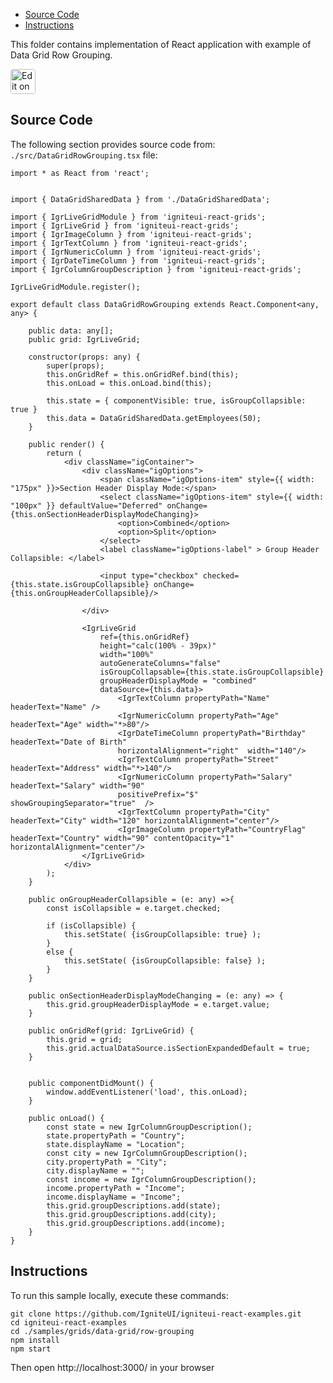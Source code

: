 <!-- NOTE: do not change this file because it will be auto re-generated from template file: -->
<!-- https://github.com/IgniteUI/igniteui-react-examples/tree/master/sample-template-files/ReadMe.md -->

<!-- ## Table of Contents -->
<!-- - [Sample Preview](#Sample-Preview) -->
- [Source Code](#Source-Code)
- [Instructions](#Instructions)

This folder contains implementation of React application with example of Data Grid Row Grouping.
<!-- in the Data Grid component -->
<!-- [Data Grid](https://infragistics.com/Reactsite/components/data-grid.html) -->

<html lang="en" xmlns="http://www.w3.org/1999/xhtml">
    <body>
        <a target="_blank" href="https://codesandbox.io/s/github/IgniteUI/igniteui-react-examples/tree/master/samples/grids/data-grid/row-grouping?fontsize=14&hidenavigation=1&theme=dark&view=preview&file=/src/DataGridRowGrouping.tsx" rel="noopener noreferrer">
            <img height="40px" style="border-radius: 0.25rem" alt="Edit on CodeSandbox" src="https://static.infragistics.com/xplatform/images/sandbox/code.png"/>
        </a>
        <!-- <a target="_blank"
href="https://codesandbox.io/s/github/IgniteUI/igniteui-react-examples/tree/master/samples/maps/geo-map/binding-csv-points?fontsize=14&hidenavigation=1&theme=dark&view=preview">
            <img alt="Edit Sample" src="https://codesandbox.io/static/img/play-codesandbox.svg"/>
        </a> -->
        <!-- <a target="_blank" style="margin-left: 0.5rem"
href="https://codesandbox.io/embed/github/IgniteUI/igniteui-react-examples/tree/master/samples/grids/data-grid/row-grouping?fontsize=14&hidenavigation=1&theme=dark&view=preview&file=/src/DataGridRowGrouping.tsx">
            <img height="40px" style="border-radius: 5px" alt="View on CodeSandbox" src="https://static.infragistics.com/xplatform/images/sandbox/view.png"/>
        </a> -->
        <!-- <a target="_blank"
href="https://codesandbox.io/embed/github/IgniteUI/igniteui-react-examples/tree/master/samples/maps/geo-map/binding-csv-points?fontsize=14&hidenavigation=1&theme=dark&view=preview">
            <img alt="View on CodeSandbox" src="https://static.infragistics.com/xplatform/images/sandbox/view.png"/>
        </a>
https://codesandbox.io/embed/react-treemap-overview-rtb45
https://codesandbox.io/static/img/play-codesandbox.svg
https://codesandbox.io/embed/react-treemap-overview-rtb45?view=browser -->
    </body>
</html>

<!-- ## Sample Preview -->

<!-- <iframe
  src="https://codesandbox.io/embed/github/IgniteUI/igniteui-react-examples/tree/master/samples/grids/data-grid/row-grouping?fontsize=14&hidenavigation=1&theme=dark&view=preview&file=/src/DataGridRowGrouping.tsx"
  style="width:100%; height:400px; border:0; border-radius: 4px; overflow:hidden;"
  allow="accelerometer; ambient-light-sensor; camera; encrypted-media; geolocation; gyroscope; hid; microphone; midi; payment; usb; vr"
  sandbox="allow-forms allow-modals allow-popups allow-presentation allow-same-origin allow-scripts"
></iframe> -->

## Source Code

The following section provides source code from:
`./src/DataGridRowGrouping.tsx` file:

```tsx
import * as React from 'react';


import { DataGridSharedData } from './DataGridSharedData';

import { IgrLiveGridModule } from 'igniteui-react-grids';
import { IgrLiveGrid } from 'igniteui-react-grids';
import { IgrImageColumn } from 'igniteui-react-grids';
import { IgrTextColumn } from 'igniteui-react-grids';
import { IgrNumericColumn } from 'igniteui-react-grids';
import { IgrDateTimeColumn } from 'igniteui-react-grids';
import { IgrColumnGroupDescription } from 'igniteui-react-grids';

IgrLiveGridModule.register();

export default class DataGridRowGrouping extends React.Component<any, any> {

    public data: any[];
    public grid: IgrLiveGrid;

    constructor(props: any) {
        super(props);
        this.onGridRef = this.onGridRef.bind(this);
        this.onLoad = this.onLoad.bind(this);

        this.state = { componentVisible: true, isGroupCollapsible: true }
        this.data = DataGridSharedData.getEmployees(50);
    }

    public render() {
        return (
            <div className="igContainer">
                <div className="igOptions">
                    <span className="igOptions-item" style={{ width: "175px" }}>Section Header Display Mode:</span>
                    <select className="igOptions-item" style={{ width: "100px" }} defaultValue="Deferred" onChange={this.onSectionHeaderDisplayModeChanging}>
                        <option>Combined</option>
                        <option>Split</option>
                    </select>
                    <label className="igOptions-label" > Group Header Collapsible: </label>

                    <input type="checkbox" checked={this.state.isGroupCollapsible} onChange={this.onGroupHeaderCollapsible}/>

                </div>

                <IgrLiveGrid
                    ref={this.onGridRef}
                    height="calc(100% - 39px)"
                    width="100%"
                    autoGenerateColumns="false"
                    isGroupCollapsable={this.state.isGroupCollapsible}
                    groupHeaderDisplayMode = "combined"
                    dataSource={this.data}>
                        <IgrTextColumn propertyPath="Name" headerText="Name" />
                        <IgrNumericColumn propertyPath="Age" headerText="Age" width="*>80"/>
                        <IgrDateTimeColumn propertyPath="Birthday" headerText="Date of Birth"
                        horizontalAlignment="right"  width="140"/>
                        <IgrTextColumn propertyPath="Street" headerText="Address" width="*>140"/>
                        <IgrNumericColumn propertyPath="Salary" headerText="Salary" width="90"
                        positivePrefix="$" showGroupingSeparator="true"  />
                        <IgrTextColumn propertyPath="City" headerText="City" width="120" horizontalAlignment="center"/>
                        <IgrImageColumn propertyPath="CountryFlag" headerText="Country" width="90" contentOpacity="1" horizontalAlignment="center"/>
                </IgrLiveGrid>
            </div>
        );
    }

    public onGroupHeaderCollapsible = (e: any) =>{
        const isCollapsible = e.target.checked;

        if (isCollapsible) {
            this.setState( {isGroupCollapsible: true} );
        }
        else {
            this.setState( {isGroupCollapsible: false} );
        }
    }

    public onSectionHeaderDisplayModeChanging = (e: any) => {
        this.grid.groupHeaderDisplayMode = e.target.value;
    }

    public onGridRef(grid: IgrLiveGrid) {
        this.grid = grid;
        this.grid.actualDataSource.isSectionExpandedDefault = true;
    }


    public componentDidMount() {
        window.addEventListener('load', this.onLoad);
    }

    public onLoad() {
        const state = new IgrColumnGroupDescription();
        state.propertyPath = "Country";
        state.displayName = "Location";
        const city = new IgrColumnGroupDescription();
        city.propertyPath = "City";
        city.displayName = "";
        const income = new IgrColumnGroupDescription();
        income.propertyPath = "Income";
        income.displayName = "Income";
        this.grid.groupDescriptions.add(state);
        this.grid.groupDescriptions.add(city);
        this.grid.groupDescriptions.add(income);
    }
}
```

## Instructions
To run this sample locally, execute these commands:

```
git clone https://github.com/IgniteUI/igniteui-react-examples.git
cd igniteui-react-examples
cd ./samples/grids/data-grid/row-grouping
npm install
npm start

```

Then open http://localhost:3000/ in your browser

